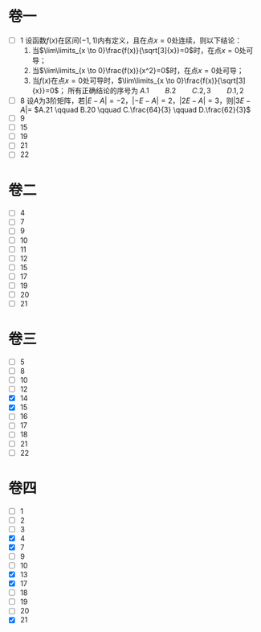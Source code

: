 # 卷一

- [ ] 1 设函数$f(x)$在区间$(-1,1)$内有定义，且在点$x=0$处连续，则以下结论：
	1. 当$\lim\limits_{x \to 0}\frac{f(x)}{\sqrt[3]{x}}=0$时，在点$x=0$处可导；
	2. 当$\lim\limits_{x \to 0}\frac{f(x)}{x^2}=0$时，在点$x=0$处可导；
	3. 当$f(x)$在点$x=0$处可导时，$\lim\limits_{x \to 0}\frac{f(x)}{\sqrt[3]{x}}=0$；
	所有正确结论的序号为
	$A.1 \qquad B.2 \qquad C.2,3 \qquad D.1,2$
- [ ] 8 设$A$为3阶矩阵，若$|E-A|=-2$，$|-E-A|=2$，$|2E-A|=3$，则$|3E-A|=$
	$A.21 \qquad B.20 \qquad C.\frac{64}{3} \qquad D.\frac{62}{3}$
- [ ] 9
- [ ] 15
- [ ] 19
- [ ] 21
- [ ] 22

# 卷二

- [ ] 4
- [ ] 7
- [ ] 9
- [ ] 10
- [ ] 11
- [ ] 12
- [ ] 15
- [ ] 17
- [ ] 19
- [ ] 20
- [ ] 21

# 卷三

- [ ] 5
- [ ] 8
- [ ] 10
- [ ] 12
- [x] 14
- [x] 15
- [ ] 16
- [ ] 17
- [ ] 18
- [ ] 21
- [ ] 22

# 卷四

- [ ] 1
- [ ] 2
- [ ] 3
- [x] 4
- [x] 7
- [ ] 9
- [ ] 10
- [x] 13
- [x] 17
- [ ] 18
- [ ] 19
- [ ] 20
- [x] 21
